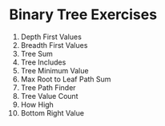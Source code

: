 # Binary Tree Exercises

1. Depth First Values
2. Breadth First Values
3. Tree Sum
4. Tree Includes
5. Tree Minimum Value
6. Max Root to Leaf Path Sum
7. Tree Path Finder
8. Tree Value Count
9. How High
10. Bottom Right Value